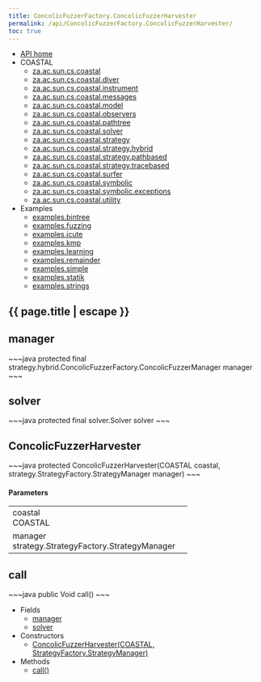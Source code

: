 ```yaml
---
title: ConcolicFuzzerFactory.ConcolicFuzzerHarvester
permalink: /api/ConcolicFuzzerFactory.ConcolicFuzzerHarvester/
toc: true
---
```


<section class="sidetoc">
<ul class="section-nav">
<li class="toc-entry toc-h2">
<a class="top" href="{{ '/api/' | relative_url }}">API home</a>
</li>
<li class="toc-entry toc-h2">
COASTAL<ul>
<li class="toc-entry toc-h3">
<a href="{{ '/api/za.ac.sun.cs.coastal/' | relative_url }}">za.ac.sun.cs.coastal</a></li>
<li class="toc-entry toc-h3">
<a href="{{ '/api/za.ac.sun.cs.coastal.diver/' | relative_url }}">za.ac.sun.cs.coastal.diver</a></li>
<li class="toc-entry toc-h3">
<a href="{{ '/api/za.ac.sun.cs.coastal.instrument/' | relative_url }}">za.ac.sun.cs.coastal.instrument</a></li>
<li class="toc-entry toc-h3">
<a href="{{ '/api/za.ac.sun.cs.coastal.messages/' | relative_url }}">za.ac.sun.cs.coastal.messages</a></li>
<li class="toc-entry toc-h3">
<a href="{{ '/api/za.ac.sun.cs.coastal.model/' | relative_url }}">za.ac.sun.cs.coastal.model</a></li>
<li class="toc-entry toc-h3">
<a href="{{ '/api/za.ac.sun.cs.coastal.observers/' | relative_url }}">za.ac.sun.cs.coastal.observers</a></li>
<li class="toc-entry toc-h3">
<a href="{{ '/api/za.ac.sun.cs.coastal.pathtree/' | relative_url }}">za.ac.sun.cs.coastal.pathtree</a></li>
<li class="toc-entry toc-h3">
<a href="{{ '/api/za.ac.sun.cs.coastal.solver/' | relative_url }}">za.ac.sun.cs.coastal.solver</a></li>
<li class="toc-entry toc-h3">
<a href="{{ '/api/za.ac.sun.cs.coastal.strategy/' | relative_url }}">za.ac.sun.cs.coastal.strategy</a></li>
<li class="toc-entry toc-h3">
<a href="{{ '/api/za.ac.sun.cs.coastal.strategy.hybrid/' | relative_url }}">za.ac.sun.cs.coastal.strategy.hybrid</a></li>
<li class="toc-entry toc-h3">
<a href="{{ '/api/za.ac.sun.cs.coastal.strategy.pathbased/' | relative_url }}">za.ac.sun.cs.coastal.strategy.pathbased</a></li>
<li class="toc-entry toc-h3">
<a href="{{ '/api/za.ac.sun.cs.coastal.strategy.tracebased/' | relative_url }}">za.ac.sun.cs.coastal.strategy.tracebased</a></li>
<li class="toc-entry toc-h3">
<a href="{{ '/api/za.ac.sun.cs.coastal.surfer/' | relative_url }}">za.ac.sun.cs.coastal.surfer</a></li>
<li class="toc-entry toc-h3">
<a href="{{ '/api/za.ac.sun.cs.coastal.symbolic/' | relative_url }}">za.ac.sun.cs.coastal.symbolic</a></li>
<li class="toc-entry toc-h3">
<a href="{{ '/api/za.ac.sun.cs.coastal.symbolic.exceptions/' | relative_url }}">za.ac.sun.cs.coastal.symbolic.exceptions</a></li>
<li class="toc-entry toc-h3">
<a href="{{ '/api/za.ac.sun.cs.coastal.utility/' | relative_url }}">za.ac.sun.cs.coastal.utility</a></li>
</ul>
</li>
<li class="toc-entry toc-h2">
Examples<ul>
<li class="toc-entry toc-h3">
<a href="{{ '/api/examples.bintree/' | relative_url }}">examples.bintree</a></li>
<li class="toc-entry toc-h3">
<a href="{{ '/api/examples.fuzzing/' | relative_url }}">examples.fuzzing</a></li>
<li class="toc-entry toc-h3">
<a href="{{ '/api/examples.jcute/' | relative_url }}">examples.jcute</a></li>
<li class="toc-entry toc-h3">
<a href="{{ '/api/examples.kmp/' | relative_url }}">examples.kmp</a></li>
<li class="toc-entry toc-h3">
<a href="{{ '/api/examples.learning/' | relative_url }}">examples.learning</a></li>
<li class="toc-entry toc-h3">
<a href="{{ '/api/examples.remainder/' | relative_url }}">examples.remainder</a></li>
<li class="toc-entry toc-h3">
<a href="{{ '/api/examples.simple/' | relative_url }}">examples.simple</a></li>
<li class="toc-entry toc-h3">
<a href="{{ '/api/examples.statik/' | relative_url }}">examples.statik</a></li>
<li class="toc-entry toc-h3">
<a href="{{ '/api/examples.strings/' | relative_url }}">examples.strings</a></li>
</ul>
</li>
</ul>
</section>
<section class="main">
<h1>{{ page.title | escape }}</h1>
<h2><a class="anchor" name="manager"></a>manager</h2>
<div markdown="1">
~~~java
protected final strategy.hybrid.ConcolicFuzzerFactory.ConcolicFuzzerManager manager
~~~
</div>
<p>
</p>
<h2><a class="anchor" name="solver"></a>solver</h2>
<div markdown="1">
~~~java
protected final solver.Solver solver
~~~
</div>
<p>
</p>
<h2><a class="anchor" name="ConcolicFuzzerHarvester"></a>ConcolicFuzzerHarvester</h2>
<div markdown="1">
~~~java
protected ConcolicFuzzerHarvester(COASTAL coastal, strategy.StrategyFactory.StrategyManager manager)
~~~
</div>
<h4>Parameters</h4>
<table class="parameters">
<tbody>
<tr>
<td>
coastal<br/><span class="paramtype">COASTAL</span></td>
<td>
</td>
</tr>
<tr>
<td>
manager<br/><span class="paramtype">strategy.StrategyFactory.StrategyManager</span></td>
<td>
</td>
</tr>
</tbody>
</table>
<h2><a class="anchor" name="call"></a>call</h2>
<div markdown="1">
~~~java
public Void call()
~~~
</div>
</section>
<section class="apitoc">
<ul class="section-nav">
<li class="toc-entry toc-h2">
Fields<ul>
<li class="toc-entry toc-h3">
<a href="{{ '/api/ConcolicFuzzerFactory.ConcolicFuzzerHarvester/' | relative_url }}#manager">manager</a></li>
<li class="toc-entry toc-h3">
<a href="{{ '/api/ConcolicFuzzerFactory.ConcolicFuzzerHarvester/' | relative_url }}#solver">solver</a></li>
</ul>
</li>
<li class="toc-entry toc-h2">
Constructors<ul>
<li class="toc-entry toc-h3">
<a href="{{ '/api/ConcolicFuzzerFactory.ConcolicFuzzerHarvester/' | relative_url }}#ConcolicFuzzerHarvester">ConcolicFuzzerHarvester(COASTAL, StrategyFactory.StrategyManager)</a></li>
</ul>
</li>
<li class="toc-entry toc-h2">
Methods<ul>
<li class="toc-entry toc-h3">
<a href="{{ '/api/ConcolicFuzzerFactory.ConcolicFuzzerHarvester/' | relative_url }}#call">call()</a></li>
</ul>
</li>

</ul>
</section>
